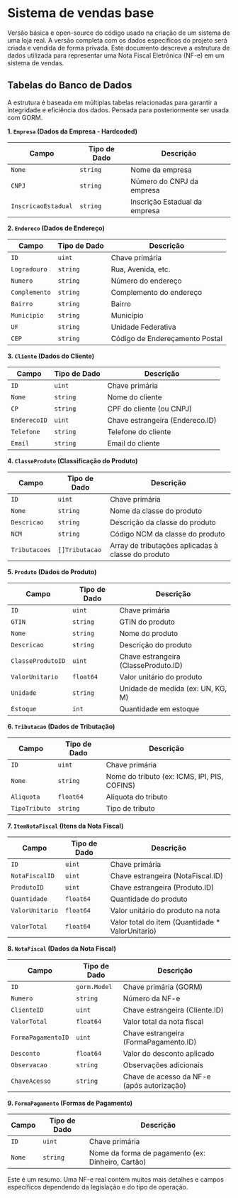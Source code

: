 # Sistema de vendas base
Versão básica e open-source do código usado na criação de um sistema de uma loja real. A versão completa com os dados especificos do projeto será criada e vendida de forma privada. Este documento descreve a estrutura de dados utilizada para representar uma Nota Fiscal Eletrônica (NF-e) em um sistema de vendas.

## Tabelas do Banco de Dados

A estrutura é baseada em múltiplas tabelas relacionadas para garantir a integridade e eficiência dos dados. Pensada para posteriormente ser usada com GORM.

**1. `Empresa` (Dados da Empresa - Hardcoded)**

| Campo               | Tipo de Dado  | Descrição                                        |
|---------------------|---------------|--------------------------------------------------|
| `Nome`              | `string`      | Nome da empresa                                  |
| `CNPJ`              | `string`      | Número do CNPJ da empresa                        |
| `InscricaoEstadual` | `string`      | Inscrição Estadual da empresa                    |


**2. `Endereco` (Dados de Endereço)**

| Campo        | Tipo de Dado  | Descrição                                 |
|--------------|---------------|-------------------------------------------|
| `ID`         | `uint`        | Chave primária                            |
| `Logradouro` | `string`      | Rua, Avenida, etc.                        |
| `Numero`     | `string`      | Número do endereço                        |
| `Complemento`| `string`      | Complemento do endereço                   |
| `Bairro`     | `string`      | Bairro                                    |
| `Municipio`  | `string`      | Município                                 |
| `UF`         | `string`      | Unidade Federativa                        |
| `CEP`        | `string`      | Código de Endereçamento Postal            |


**3. `Cliente` (Dados do Cliente)**

| Campo             | Tipo de Dado  | Descrição                                        |
|-------------------|---------------|--------------------------------------------------|
| `ID`              | `uint`        | Chave primária                                   |
| `Nome`            | `string`      | Nome do cliente                                  |
| `CP`              | `string`      | CPF do cliente (ou CNPJ)                         |
| `EnderecoID`      | `uint`        | Chave estrangeira (Endereco.ID)                  |
| `Telefone`        | `string`      | Telefone do cliente                              |
| `Email`           | `string`      | Email do cliente                                 |


**4. `ClasseProduto` (Classificação do Produto)**

| Campo             | Tipo de Dado   | Descrição                                          |
|-------------------|----------------|----------------------------------------------------|
| `ID`              | `uint`         | Chave primária                                     |
| `Nome`            | `string`       | Nome da classe do produto                          |
| `Descricao`       | `string`       | Descrição da classe do produto                     |
| `NCM`             | `string`       | Código NCM da classe do produto                    |
| `Tributacoes`     | `[]Tributacao` | Array de tributações aplicadas à classe do produto |


**5. `Produto` (Dados do Produto)**

| Campo             | Tipo de Dado  | Descrição                                      |
|-------------------|---------------|------------------------------------------------|
| `ID`              | `uint`        | Chave primária                                 |
| `GTIN`            | `string`      | GTIN do produto                                |
| `Nome`            | `string`      | Nome do produto                                |
| `Descricao`       | `string`      | Descrição do produto                           |
| `ClasseProdutoID` | `uint`        | Chave estrangeira (ClasseProduto.ID)           |
| `ValorUnitario`   | `float64`     | Valor unitário do produto                      |
| `Unidade`         | `string`      | Unidade de medida (ex: UN, KG, M)              |
| `Estoque`         | `int`         | Quantidade em estoque                          |


**6. `Tributacao` (Dados de Tributação)**

| Campo             | Tipo de Dado | Descrição                                      |
|-------------------|--------------|------------------------------------------------|
| `ID`              | `uint`       | Chave primária                                 |
| `Nome`            | `string`     | Nome do tributo (ex: ICMS, IPI, PIS, COFINS)   |
| `Aliquota`        | `float64`    | Alíquota do tributo                            |
| `TipoTributo`     | `string`     | Tipo de tributo                                |



**7. `ItemNotaFiscal` (Itens da Nota Fiscal)**

| Campo             | Tipo de Dado  | Descrição                                        |
|-------------------|---------------|--------------------------------------------------|
| `ID`              | `uint`        | Chave primária                                   |
| `NotaFiscalID`    | `uint`        | Chave estrangeira (NotaFiscal.ID)                |
| `ProdutoID`       | `uint`        | Chave estrangeira (Produto.ID)                   |
| `Quantidade`      | `float64`     | Quantidade do produto                            |
| `ValorUnitario`   | `float64`     | Valor unitário do produto na nota                |
| `ValorTotal`      | `float64`     | Valor total do item (Quantidade * ValorUnitario) |


**8. `NotaFiscal` (Dados da Nota Fiscal)**

| Campo             | Tipo de Dado  | Descrição                                       |
|-------------------|---------------|-------------------------------------------------|
| `ID`              | `gorm.Model`  | Chave primária (GORM)                           |
| `Numero`          | `string`      | Número da NF-e                                  |
| `ClienteID`       | `uint`        | Chave estrangeira (Cliente.ID)                  |
| `ValorTotal`      | `float64`     | Valor total da nota fiscal                      |
| `FormaPagamentoID`| `uint`        | Chave estrangeira (FormaPagamento.ID)           |
| `Desconto`        | `float64`     | Valor do desconto aplicado                      |
| `Observacao`      | `string`      | Observações adicionais                          |
| `ChaveAcesso`     | `string`      | Chave de acesso da NF-e (após autorização)      |


**9. `FormaPagamento` (Formas de Pagamento)**

| Campo             | Tipo de Dado | Descrição                                         |
|-------------------|--------------|---------------------------------------------------|
| `ID`              | `uint`       | Chave primária                                    |
| `Nome`            | `string`     | Nome da forma de pagamento (ex: Dinheiro, Cartão) |


Este é um resumo. Uma NF-e real contém muitos mais detalhes e campos específicos dependendo da legislação e do tipo de operação. 
